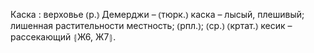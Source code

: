---
---

Каска
: верховье ⦅р.⦆ Демерджи – ⦅тюрк.⦆ каска – лысый, плешивый; лишенная растительности местность; ⦅рпл.⦆; ⦅ср.⦆ ⦅кртат.⦆ кесик – рассекающий ⦃Ж6, Ж7⦄.
